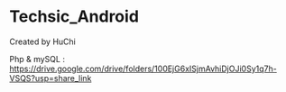 # Techsic_Android
Created by HuChi

Php & mySQL : 
https://drive.google.com/drive/folders/100EjG6xISjmAvhiDjOJi0Sy1q7h-VSQS?usp=share_link
